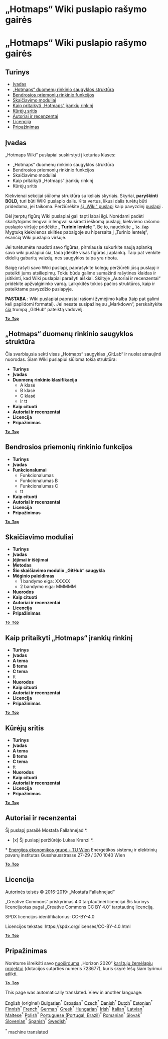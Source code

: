 <h1> <a class="anchor" id="guidelines-for-writing-a-hotmaps-wiki-page" href="#guidelines-for-writing-a-hotmaps-wiki-page"><i class="fa fa-link"></i></a> „Hotmaps“ Wiki puslapio rašymo gairės </h1><h1> <a class="anchor" id="guidelines-for-writing-a-hotmaps-wiki-page" href="#guidelines-for-writing-a-hotmaps-wiki-page"><i class="fa fa-link"></i></a> „Hotmaps“ Wiki puslapio rašymo gairės </h1><h2> <a class="anchor" id="table-of-contents" href="#table-of-contents"><i class="fa fa-link"></i></a> Turinys </h2><ul><li> <a href="#introduction">Įvadas</a> </li><li> <a href="#hotmaps-data-set-repository-structure">„Hotmaps“ duomenų rinkinio saugyklos struktūra</a> </li><li> <a href="#general-functionalities-of-the-toolbox">Bendrosios priemonių rinkinio funkcijos</a> </li><li> <a href="#calculation-modules">Skaičiavimo moduliai</a> </li><li> <a href="#how-to-apply-the-hotmaps-toolbox">Kaip pritaikyti „Hotmaps“ įrankių rinkinį</a> </li><li> <a href="#developers-area">Kūrėjų sritis</a> </li><li> <a href="#authors-and-reviewers">Autoriai ir recenzentai</a> </li><li> <a href="#license">Licencija</a> </li><li> <a href="#acknowledgement">Pripažinimas</a> </li></ul><h2> <a class="anchor" id="introduction" href="#introduction"><i class="fa fa-link"></i></a> Įvadas </h2><p> „Hotmaps Wiki“ puslapiai suskirstyti į keturias klases: </p><ul><li> „Hotmaps“ duomenų rinkinio saugyklos struktūra </li><li> Bendrosios priemonių rinkinio funkcijos </li><li> Skaičiavimo moduliai </li><li> Kaip pritaikyti „Hotmaps“ įrankių rinkinį </li><li> Kūrėjų sritis </li></ul><p> Kiekvienai sekcijai siūloma struktūra su keliais skyriais. Skyriai, <strong>paryškinti BOLD,</strong> turi būti WIKI puslapio dalis. Kita vertus, likusi dalis turėtų būti pridedama, jei taikoma. Peržiūrėkite <a href="https://github.com/HotMaps/hotmaps_wiki/wiki/CM-District-heating-potential-user-defined-thresholds">šį „Wiki“ puslapį</a> kaip pavyzdinį <a href="https://github.com/HotMaps/hotmaps_wiki/wiki/CM-District-heating-potential-user-defined-thresholds">puslapį</a> . </p><p> Dėl įterptų figūrų Wiki puslapiai gali tapti labai ilgi. Norėdami padėti skaitytojams lengvai ir lengvai susirasti ieškomą puslapį, kiekvieno rašomo puslapio viršuje pridėkite „ <strong>Turinio lentelę</strong> “. Be to, naudokite „ <ins> <code><strong><a href="#table-of-contents">To Top</a></strong></code> </ins> Mygtuką kiekvienos skilties pabaigoje su hipersaita į „Turinio lentelę“, esančią Wiki puslapio viršuje. </p><p> Jei turėtumėte naudoti savo figūras, pirmiausia sukurkite naują aplanką savo wiki puslapiui čia, tada įdėkite visas figūras į aplanką. Taip pat venkite didelių gabaritų vaizdų, nes saugyklos talpa yra ribota. </p><p> Baigę rašyti savo Wiki puslapį, paprašykite kolegų peržiūrėti jūsų puslapį ir pateikti jums atsiliepimų. Tokiu būdu galime sumažinti rašytines klaidas ir įsitikinti, kad Wiki puslapiai parašyti aiškiai. Skiltyje „Autoriai ir recenzentai“ pridėkite apžvalgininko vardą. Laikykitės tokios pačios struktūros, kaip ir pateiktame pavyzdžio puslapyje. </p><p> <strong>PASTABA</strong> : Wiki puslapiai paprastai rašomi žymėjimo kalba (taip pat galimi keli papildomi formatai). Jei nesate susipažinę su „Markdown“, perskaitykite <a href="https://guides.github.com/features/mastering-markdown/">čia</a> trumpą „GitHub“ pateiktą vadovėlį. </p><p><ins> <code><strong><a href="#table-of-contents">To Top</a></strong></code> </ins> </p><h2> <a class="anchor" id="hotmaps-data-set-repository-structure" href="#hotmaps-data-set-repository-structure"><i class="fa fa-link"></i></a> „Hotmaps“ duomenų rinkinio saugyklos struktūra </h2><p> Čia svarbiausia sekti visas „Hotmaps“ saugyklas „GitLab“ ir nuolat atnaujinti nuorodas. Šiam Wiki puslapiui siūloma tokia struktūra: </p><ul><li> <strong>Turinys</strong> </li><li> <strong>Įvadas</strong> </li><li> <strong>Duomenų rinkinio klasifikacija</strong> <ul><li> A klasė </li><li> B klasė </li><li> C klasė </li><li> Ir tt </li></ul></li><li> <strong>Kaip cituoti</strong> </li><li> <strong>Autoriai ir recenzentai</strong> </li><li> <strong>Licencija</strong> </li><li> <strong>Pripažinimas</strong> </li></ul><p><ins> <code><strong><a href="#table-of-contents">To Top</a></strong></code> </ins> </p><h2> <a class="anchor" id="general-functionalities-of-the-toolbox" href="#general-functionalities-of-the-toolbox"><i class="fa fa-link"></i></a> Bendrosios priemonių rinkinio funkcijos </h2><ul><li> <strong>Turinys</strong> </li><li> <strong>Įvadas</strong> </li><li> <strong>Funkcionalumai</strong> <ul><li> Funkcionalumas </li><li> Funkcionalumas B </li><li> Funkcionalumas C </li><li> tt </li></ul></li><li> <strong>Kaip cituoti</strong> </li><li> <strong>Autoriai ir recenzentai</strong> </li><li> <strong>Licencija</strong> </li><li> <strong>Pripažinimas</strong> </li></ul><p><ins> <code><strong><a href="#table-of-contents">To Top</a></strong></code> </ins> </p><h2> <a class="anchor" id="calculation-modules" href="#calculation-modules"><i class="fa fa-link"></i></a> Skaičiavimo moduliai </h2><ul><li> <strong>Turinys</strong> </li><li> <strong>Įvadas</strong> </li><li> <strong>Įėjimai ir išėjimai</strong> </li><li> <strong>Metodas</strong> </li><li> <strong>Šio skaičiavimo modulio „GitHub“ saugykla</strong> </li><li> <strong>Mėginio paleidimas</strong> <ul><li> 1 bandymo eiga: XXXXX </li><li> 2 bandymo eiga: MMMMM </li></ul></li><li> <strong>Nuorodos</strong> </li><li> <strong>Kaip cituoti</strong> </li><li> <strong>Autoriai ir recenzentai</strong> </li><li> <strong>Licencija</strong> </li><li> <strong>Pripažinimas</strong> </li></ul><p><ins> <code><strong><a href="#table-of-contents">To Top</a></strong></code> </ins> </p><h2> <a class="anchor" id="how-to-apply-the-hotmaps-toolbox" href="#how-to-apply-the-hotmaps-toolbox"><i class="fa fa-link"></i></a> Kaip pritaikyti „Hotmaps“ įrankių rinkinį </h2><ul><li> <strong>Turinys</strong> </li><li> <strong>Įvadas</strong> </li><li> <strong>A tema</strong> </li><li> <strong>B tema</strong> </li><li> <strong>C tema</strong> </li><li> tt </li><li> <strong>Nuorodos</strong> </li><li> <strong>Kaip cituoti</strong> </li><li> <strong>Autoriai ir recenzentai</strong> </li><li> <strong>Licencija</strong> </li><li> <strong>Pripažinimas</strong> </li></ul><p><ins> <code><strong><a href="#table-of-contents">To Top</a></strong></code> </ins> </p><h2> <a class="anchor" id="developers-area" href="#developers-area"><i class="fa fa-link"></i></a> Kūrėjų sritis </h2><ul><li> <strong>Turinys</strong> </li><li> <strong>Įvadas</strong> </li><li> <strong>A tema</strong> </li><li> <strong>B tema</strong> </li><li> <strong>C tema</strong> </li><li> tt </li><li> <strong>Nuorodos</strong> </li><li> <strong>Kaip cituoti</strong> </li><li> <strong>Autoriai ir recenzentai</strong> </li><li> <strong>Licencija</strong> </li><li> <strong>Pripažinimas</strong> </li></ul><p><ins> <code><strong><a href="#table-of-contents">To Top</a></strong></code> </ins> </p><h2> <a class="anchor" id="authors-and-reviewers" href="#authors-and-reviewers"><i class="fa fa-link"></i></a> Autoriai ir recenzentai </h2><p> Šį puslapį parašė Mostafa Fallahnejad *. </p><ul><li> [x] Šį puslapį peržiūrėjo Lukas Kranzl *. </li></ul><p> * <a href="https://eeg.tuwien.ac.at/">Energijos ekonomikos grupė - TU Wien</a> Energetikos sistemų ir elektrinių pavarų institutas Gusshausstrasse 27-29 / 370 1040 Wien </p><p><ins> <code><strong><a href="#table-of-contents">To Top</a></strong></code> </ins> </p><h2> <a class="anchor" id="license" href="#license"><i class="fa fa-link"></i></a> Licencija </h2><p> Autorinės teisės © 2016-2019: „Mostafa Fallahnejad“ </p><p> „Creative Commons“ priskyrimas 4.0 tarptautinei licencijai Šis kūrinys licencijuotas pagal „Creative Commons CC BY 4.0“ tarptautinę licenciją. </p><p> SPDX licencijos identifikatorius: CC-BY-4.0 </p><p> Licencijos tekstas: https://spdx.org/licenses/CC-BY-4.0.html </p><p><ins> <code><strong><a href="#table-of-contents">To Top</a></strong></code> </ins> </p><h2> <a class="anchor" id="acknowledgement" href="#acknowledgement"><i class="fa fa-link"></i></a> Pripažinimas </h2><p> Norėtume išreikšti savo <a href="https://www.hotmaps-project.eu">nuoširdumą</a> „Horizon 2020“ <a href="https://www.hotmaps-project.eu">karštųjų žemėlapių projektui</a> (dotacijos sutarties numeris 723677), kuris skyrė lėšų šiam tyrimui atlikti. </p><p><ins> <code><strong><a href="#table-of-contents">To Top</a></strong></code> </ins> </p>
<!--- THIS IS A SUPER UNIQUE IDENTIFIER -->

This page was automatically translated. View in another language:

[English](../en/Guidelines-for-writing-a-Hotmaps-Wiki-page) (original) [Bulgarian](../bg/Guidelines-for-writing-a-Hotmaps-Wiki-page)<sup>\*</sup> [Croatian](../hr/Guidelines-for-writing-a-Hotmaps-Wiki-page)<sup>\*</sup> [Czech](../cs/Guidelines-for-writing-a-Hotmaps-Wiki-page)<sup>\*</sup> [Danish](../da/Guidelines-for-writing-a-Hotmaps-Wiki-page)<sup>\*</sup> [Dutch](../nl/Guidelines-for-writing-a-Hotmaps-Wiki-page)<sup>\*</sup> [Estonian](../et/Guidelines-for-writing-a-Hotmaps-Wiki-page)<sup>\*</sup> [Finnish](../fi/Guidelines-for-writing-a-Hotmaps-Wiki-page)<sup>\*</sup> [French](../fr/Guidelines-for-writing-a-Hotmaps-Wiki-page)<sup>\*</sup> [German](../de/Guidelines-for-writing-a-Hotmaps-Wiki-page)<sup>\*</sup> [Greek](../el/Guidelines-for-writing-a-Hotmaps-Wiki-page)<sup>\*</sup> [Hungarian](../hu/Guidelines-for-writing-a-Hotmaps-Wiki-page)<sup>\*</sup> [Irish](../ga/Guidelines-for-writing-a-Hotmaps-Wiki-page)<sup>\*</sup> [Italian](../it/Guidelines-for-writing-a-Hotmaps-Wiki-page)<sup>\*</sup> [Latvian](../lv/Guidelines-for-writing-a-Hotmaps-Wiki-page)<sup>\*</sup>  [Maltese](../mt/Guidelines-for-writing-a-Hotmaps-Wiki-page)<sup>\*</sup> [Polish](../pl/Guidelines-for-writing-a-Hotmaps-Wiki-page)<sup>\*</sup> [Portuguese (Portugal, Brazil)](../pt/Guidelines-for-writing-a-Hotmaps-Wiki-page)<sup>\*</sup> [Romanian](../ro/Guidelines-for-writing-a-Hotmaps-Wiki-page)<sup>\*</sup> [Slovak](../sk/Guidelines-for-writing-a-Hotmaps-Wiki-page)<sup>\*</sup> [Slovenian](../sl/Guidelines-for-writing-a-Hotmaps-Wiki-page)<sup>\*</sup> [Spanish](../es/Guidelines-for-writing-a-Hotmaps-Wiki-page)<sup>\*</sup> [Swedish](../sv/Guidelines-for-writing-a-Hotmaps-Wiki-page)<sup>\*</sup> 

<sup>\*</sup> machine translated
